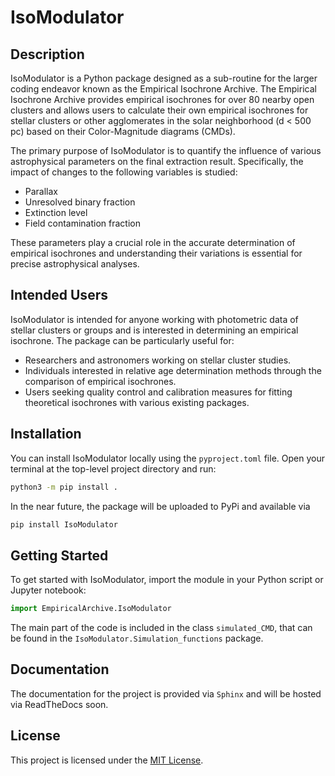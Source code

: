 # IsoModulator

## Description

IsoModulator is a Python package designed as a sub-routine for the larger coding endeavor known as the Empirical Isochrone Archive. The Empirical Isochrone Archive provides empirical isochrones for over 80 nearby open clusters and allows users to calculate their own empirical isochrones for stellar clusters or other agglomerates in the solar neighborhood (d < 500 pc) based on their Color-Magnitude diagrams (CMDs). 

The primary purpose of IsoModulator is to quantify the influence of various astrophysical parameters on the final extraction result. Specifically, the impact of changes to the following variables is studied:

- Parallax
- Unresolved binary fraction
- Extinction level
- Field contamination fraction

These parameters play a crucial role in the accurate determination of empirical isochrones and understanding their variations is essential for precise astrophysical analyses.

## Intended Users

IsoModulator is intended for anyone working with photometric data of stellar clusters or groups and is interested in determining an empirical isochrone. The package can be particularly useful for:

- Researchers and astronomers working on stellar cluster studies.
- Individuals interested in relative age determination methods through the comparison of empirical isochrones.
- Users seeking quality control and calibration measures for fitting theoretical isochrones with various existing packages.

## Installation

You can install IsoModulator locally using the `pyproject.toml` file. Open your terminal at the top-level project directory and run:

```bash
python3 -m pip install .
```

In the near future, the package will be uploaded to PyPi and available via 

```bash
pip install IsoModulator
```

## Getting Started

To get started with IsoModulator, import the module in your Python script or Jupyter notebook:

```python
import EmpiricalArchive.IsoModulator
```
The main part of the code is included in the class `simulated_CMD`, that can be found in the `IsoModulator.Simulation_functions`
package.

## Documentation

The documentation for the project is provided via `Sphinx` and will be hosted via ReadTheDocs soon.

## License

This project is licensed under the [MIT License](LICENSE).
